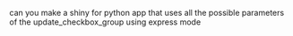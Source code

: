 can you make a shiny for python app that uses all the possible parameters of the update_checkbox_group using express mode